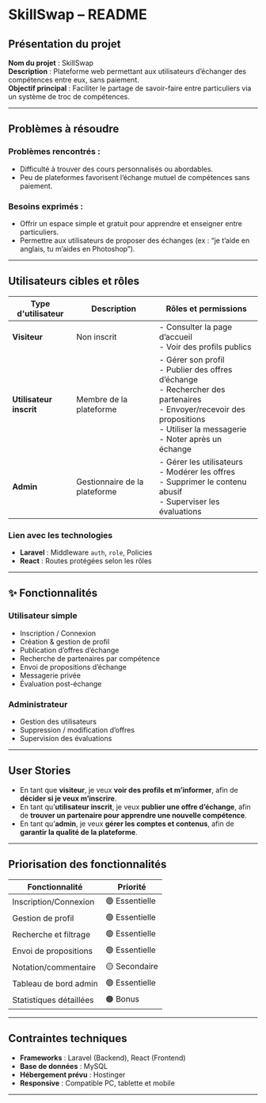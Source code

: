 #  SkillSwap – README

## Présentation du projet

**Nom du projet** : SkillSwap  
**Description** : Plateforme web permettant aux utilisateurs d’échanger des compétences entre eux, sans paiement.  
**Objectif principal** : Faciliter le partage de savoir-faire entre particuliers via un système de troc de compétences.

---

## Problèmes à résoudre

### Problèmes rencontrés :
- Difficulté à trouver des cours personnalisés ou abordables.
- Peu de plateformes favorisent l’échange mutuel de compétences sans paiement.

### Besoins exprimés :
- Offrir un espace simple et gratuit pour apprendre et enseigner entre particuliers.
- Permettre aux utilisateurs de proposer des échanges (ex : “je t’aide en anglais, tu m’aides en Photoshop”).

---

##  Utilisateurs cibles et rôles

| Type d'utilisateur | Description | Rôles et permissions |
|--------------------|-------------|-----------------------|
| **Visiteur** | Non inscrit | - Consulter la page d’accueil<br>- Voir des profils publics |
| **Utilisateur inscrit** | Membre de la plateforme | - Gérer son profil<br>- Publier des offres d’échange<br>- Rechercher des partenaires<br>- Envoyer/recevoir des propositions<br>- Utiliser la messagerie<br>- Noter après un échange |
| **Admin** | Gestionnaire de la plateforme | - Gérer les utilisateurs<br>- Modérer les offres<br>- Supprimer le contenu abusif<br>- Superviser les évaluations |

### Lien avec les technologies
- **Laravel** : Middleware `auth`, `role`, Policies
- **React** : Routes protégées selon les rôles

---

## ✨ Fonctionnalités

###  Utilisateur simple
- Inscription / Connexion
- Création & gestion de profil
- Publication d’offres d’échange
- Recherche de partenaires par compétence
- Envoi de propositions d’échange
- Messagerie privée
- Évaluation post-échange

### Administrateur
- Gestion des utilisateurs
- Suppression / modification d’offres
- Supervision des évaluations

---

##  User Stories

- En tant que **visiteur**, je veux **voir des profils et m’informer**, afin de **décider si je veux m’inscrire**.
- En tant qu’**utilisateur inscrit**, je veux **publier une offre d’échange**, afin de **trouver un partenaire pour apprendre une nouvelle compétence**.
- En tant qu’**admin**, je veux **gérer les comptes et contenus**, afin de **garantir la qualité de la plateforme**.

---

## Priorisation des fonctionnalités

| Fonctionnalité | Priorité |
|----------------|----------|
| Inscription/Connexion | 🟢 Essentielle |
| Gestion de profil | 🟢 Essentielle |
| Recherche et filtrage | 🟢 Essentielle |
| Envoi de propositions | 🟢 Essentielle |
| Notation/commentaire | 🟡 Secondaire |
| Tableau de bord admin | 🟢 Essentielle |
| Statistiques détaillées | 🟠 Bonus |

---

## Contraintes techniques

- **Frameworks** : Laravel (Backend), React (Frontend)
- **Base de données** : MySQL
- **Hébergement prévu** : Hostinger
- **Responsive** : Compatible PC, tablette et mobile

---

